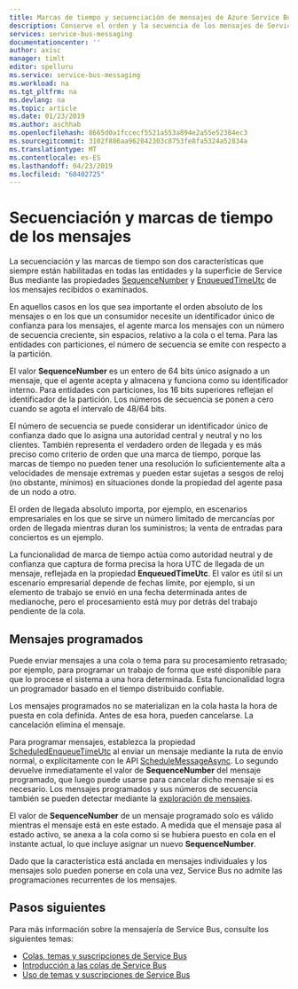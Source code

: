 ```yaml
---
title: Marcas de tiempo y secuenciación de mensajes de Azure Service Bus | Microsoft Docs
description: Conserve el orden y la secuencia de los mensajes de Service Bus con marcas de tiempo.
services: service-bus-messaging
documentationcenter: ''
author: axisc
manager: timlt
editor: spelluru
ms.service: service-bus-messaging
ms.workload: na
ms.tgt_pltfrm: na
ms.devlang: na
ms.topic: article
ms.date: 01/23/2019
ms.author: aschhab
ms.openlocfilehash: 8665d0a1fccecf5521a553a894e2a55e52384ec3
ms.sourcegitcommit: 3102f886aa962842303c8753fe8fa5324a52834a
ms.translationtype: MT
ms.contentlocale: es-ES
ms.lasthandoff: 04/23/2019
ms.locfileid: "60402725"
---
```

# <a name="message-sequencing-and-timestamps"></a>Secuenciación y marcas de tiempo de los mensajes

La secuenciación y las marcas de tiempo son dos características que siempre están habilitadas en todas las entidades y la superficie de Service Bus mediante las propiedades [SequenceNumber](/dotnet/api/microsoft.servicebus.messaging.brokeredmessage.sequencenumber) y [EnqueuedTimeUtc](/dotnet/api/microsoft.servicebus.messaging.brokeredmessage.enqueuedtimeutc) de los mensajes recibidos o examinados.

En aquellos casos en los que sea importante el orden absoluto de los mensajes o en los que un consumidor necesite un identificador único de confianza para los mensajes, el agente marca los mensajes con un número de secuencia creciente, sin espacios, relativo a la cola o el tema. Para las entidades con particiones, el número de secuencia se emite con respecto a la partición.

El valor **SequenceNumber** es un entero de 64 bits único asignado a un mensaje, que el agente acepta y almacena y funciona como su identificador interno. Para entidades con particiones, los 16 bits superiores reflejan el identificador de la partición. Los números de secuencia se ponen a cero cuando se agota el intervalo de 48/64 bits.

El número de secuencia se puede considerar un identificador único de confianza dado que lo asigna una autoridad central y neutral y no los clientes. También representa el verdadero orden de llegada y es más preciso como criterio de orden que una marca de tiempo, porque las marcas de tiempo no pueden tener una resolución lo suficientemente alta a velocidades de mensaje extremas y pueden estar sujetas a sesgos de reloj (no obstante, mínimos) en situaciones donde la propiedad del agente pasa de un nodo a otro.

El orden de llegada absoluto importa, por ejemplo, en escenarios empresariales en los que se sirve un número limitado de mercancías por orden de llegada mientras duran los suministros; la venta de entradas para conciertos es un ejemplo.

La funcionalidad de marca de tiempo actúa como autoridad neutral y de confianza que captura de forma precisa la hora UTC de llegada de un mensaje, reflejada en la propiedad **EnqueuedTimeUtc**. El valor es útil si un escenario empresarial depende de fechas límite, por ejemplo, si un elemento de trabajo se envió en una fecha determinada antes de medianoche, pero el procesamiento está muy por detrás del trabajo pendiente de la cola.

## <a name="scheduled-messages"></a>Mensajes programados

Puede enviar mensajes a una cola o tema para su procesamiento retrasado; por ejemplo, para programar un trabajo de forma que esté disponible para que lo procese el sistema a una hora determinada. Esta funcionalidad logra un programador basado en el tiempo distribuido confiable.

Los mensajes programados no se materializan en la cola hasta la hora de puesta en cola definida. Antes de esa hora, pueden cancelarse. La cancelación elimina el mensaje.

Para programar mensajes, establezca la propiedad [ScheduledEnqueueTimeUtc](/dotnet/api/microsoft.azure.servicebus.message.scheduledenqueuetimeutc) al enviar un mensaje mediante la ruta de envío normal, o explícitamente con le API [ScheduleMessageAsync](/dotnet/api/microsoft.azure.servicebus.queueclient.schedulemessageasync#Microsoft_Azure_ServiceBus_QueueClient_ScheduleMessageAsync_Microsoft_Azure_ServiceBus_Message_System_DateTimeOffset_). Lo segundo devuelve inmediatamente el valor de **SequenceNumber** del mensaje programado, que luego puede usarse para cancelar dicho mensaje si es necesario. Los mensajes programados y sus números de secuencia también se pueden detectar mediante la [exploración de mensajes](message-browsing.md).

El valor de **SequenceNumber** de un mensaje programado solo es válido mientras el mensaje está en este estado. A medida que el mensaje pasa al estado activo, se anexa a la cola como si se hubiera puesto en cola en el instante actual, lo que incluye asignar un nuevo **SequenceNumber**.

Dado que la característica está anclada en mensajes individuales y los mensajes solo pueden ponerse en cola una vez, Service Bus no admite las programaciones recurrentes de los mensajes.

## <a name="next-steps"></a>Pasos siguientes

Para más información sobre la mensajería de Service Bus, consulte los siguientes temas:

* [Colas, temas y suscripciones de Service Bus](service-bus-queues-topics-subscriptions.md)
* [Introducción a las colas de Service Bus](service-bus-dotnet-get-started-with-queues.md)
* [Uso de temas y suscripciones de Service Bus](service-bus-dotnet-how-to-use-topics-subscriptions.md)